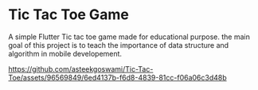 # Tic Tac Toe Game

A simple Flutter Tic tac toe game made for educational purpose. the main goal of this project is to teach the importance of data structure and algorithm in mobile developement.




https://github.com/asteekgoswami/Tic-Tac-Toe/assets/96569849/6ed4137b-f6d8-4839-81cc-f06a06c3d48b

